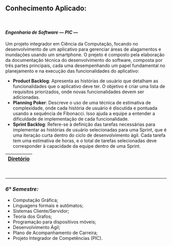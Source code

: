 ## **Conhecimento Aplicado:**

</br>

#### ***Engenharia de Software — PIC —***
Um projeto integrador em Ciência da Computação, focando no desenvolvimento de um aplicativo para gerenciar áreas de alagamentos e inundações usando um smartphone. O prejeto é composto pela elaboração da documentação técnica do desenvolvimento do software, composta por três partes principais, cada uma desempenhando um papel fundamental no planejamento e na execução das funcionalidades do aplicativo:
 - **Product Backlog**: Apresenta as histórias de usuário que detalham as funcionalidades que o aplicativo deve ter. O objetivo é criar uma lista de requisitos priorizados, onde novas funcionalidades devem ser adicionadas.
 - **Planning Poker**: Descreve o uso de uma técnica de estimativa de complexidade, onde cada história de usuário é discutida e pontuada usando a sequência de Fibonacci. Isso ajuda a equipe a entender a dificuldade de implementação de cada funcionalidade.
 - **Sprint Backlog**: Refere-se à definição das tarefas necessárias para implementar as histórias de usuário selecionadas para uma Sprint, que é uma iteração curta dentro do ciclo de desenvolvimento ágil. Cada tarefa tem uma estimativa de horas, e o total de tarefas selecionadas deve corresponder à capacidade da equipe dentro de uma Sprint.

| <a href="https://github.com/LoukasLoukanos/Ciencia-da-Computacao/tree/master/SEMESTRES%20BCC%20-%20Conhecimento%20Aplicado/6%C2%B0%20Semestre/PIC%20-%20Engenharia%20de%20Software">Diretório</a> |
|:-:|

</br>

<hr>

### ***6° Semestre:***
- Computação Gráfica;
- Linguagens formais e autômatos;
- Sistemas Cliente/Servidor;
- Teoria dos Grafos;
- Programação para dispositivos móveis;
- Desenvolvimento Ágil;
- Plano de Acompanhamento de Carreira;
- Projeto Integrador de Competências (PIC).
